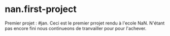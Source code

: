 # nan.first-project
Premier projet : #jan. 
Ceci est le premier prrojet rendu à l'ecole NaN. N'étant pas encore fini nous continueons de tranvailler pour pour l'achever.
